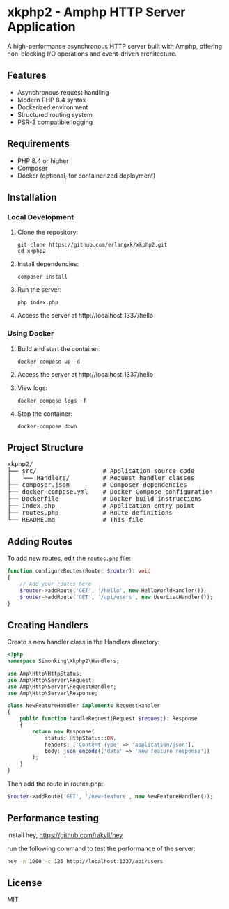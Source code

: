 # xkphp2 - Amphp HTTP Server Application

A high-performance asynchronous HTTP server built with Amphp, offering non-blocking I/O operations and event-driven architecture.

## Features

- Asynchronous request handling
- Modern PHP 8.4 syntax
- Dockerized environment
- Structured routing system
- PSR-3 compatible logging

## Requirements

- PHP 8.4 or higher
- Composer
- Docker (optional, for containerized deployment)

## Installation

### Local Development

1. Clone the repository:
   ```
   git clone https://github.com/erlangxk/xkphp2.git
   cd xkphp2
   ```

2. Install dependencies:
   ```
   composer install
   ```

3. Run the server:
   ```
   php index.php
   ```

4. Access the server at http://localhost:1337/hello

### Using Docker

1. Build and start the container:
   ```
   docker-compose up -d
   ```

2. Access the server at http://localhost:1337/hello

3. View logs:
   ```
   docker-compose logs -f
   ```

4. Stop the container:
   ```
   docker-compose down
   ```

## Project Structure

<pre>
xkphp2/
├── src/                  # Application source code
│   └── Handlers/         # Request handler classes
├── composer.json         # Composer dependencies
├── docker-compose.yml    # Docker Compose configuration
├── Dockerfile            # Docker build instructions
├── index.php             # Application entry point
├── routes.php            # Route definitions
└── README.md             # This file
</pre>

## Adding Routes

To add new routes, edit the `routes.php` file:

```php
function configureRoutes(Router $router): void
{
    // Add your routes here
    $router->addRoute('GET', '/hello', new HelloWorldHandler());
    $router->addRoute('GET', '/api/users', new UserListHandler());
}
```

## Creating Handlers

Create a new handler class in the Handlers directory:

```php
<?php
namespace Simonking\Xkphp2\Handlers;

use Amp\Http\HttpStatus;
use Amp\Http\Server\Request;
use Amp\Http\Server\RequestHandler;
use Amp\Http\Server\Response;

class NewFeatureHandler implements RequestHandler
{
    public function handleRequest(Request $request): Response
    {
        return new Response(
            status: HttpStatus::OK,
            headers: ['Content-Type' => 'application/json'],
            body: json_encode(['data' => 'New feature response'])
        );
    }
}
```

Then add the route in routes.php:

```php
$router->addRoute('GET', '/new-feature', new NewFeatureHandler());
```

## Performance testing

install hey, https://github.com/rakyll/hey

run the following command to test the performance of the server:

```bash
hey -n 1000 -c 125 http://localhost:1337/api/users
```


## License

MIT
